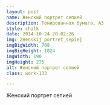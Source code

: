 ```yaml
---
layout: post
name: Женский портрет сепией
description: Тонированная бумага, А3
style: chalk
date: 2014-10-24 20:02:26
img: ZHenskij_portret_sepiej
imgBigWidth: 708
imgBigHeight: 1024
imgWidth: 190
imgHeight: 275
alt: Женский портрет сепией
class: work-133

---
```


Женский портрет сепией